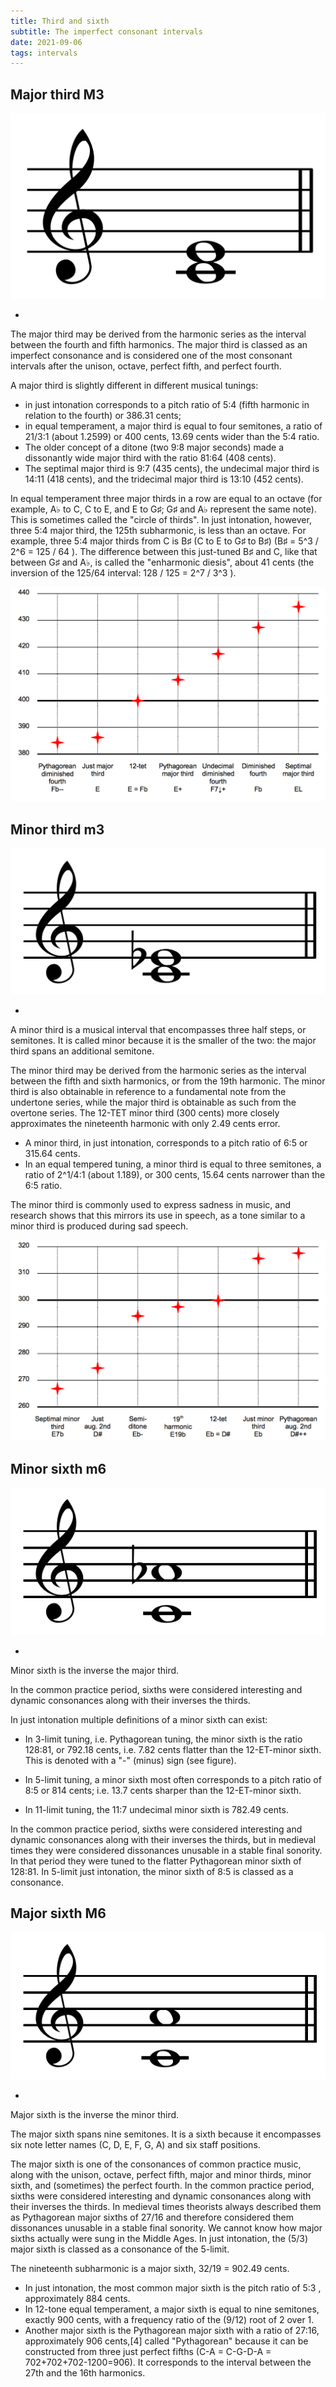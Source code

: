 ```yaml
---
title: Third and sixth
subtitle: The imperfect consonant intervals
date: 2021-09-06
tags: intervals
---
```


## Major third M3

![](./Major_third_on_C.png)

- <chroma-row :chroma="'100010000000'" />

The major third may be derived from the harmonic series as the interval between the fourth and fifth harmonics. The major third is classed as an imperfect consonance and is considered one of the most consonant intervals after the unison, octave, perfect fifth, and perfect fourth. 

A major third is slightly different in different musical tunings: 

- in just intonation corresponds to a pitch ratio of 5:4 (fifth harmonic in relation to the fourth) or 386.31 cents; 
- in equal temperament, a major third is equal to four semitones, a ratio of 21/3:1 (about 1.2599) or 400 cents, 13.69 cents wider than the 5:4 ratio. 
- The older concept of a ditone (two 9:8 major seconds) made a dissonantly wide major third with the ratio 81:64 (408 cents). 
- The septimal major third is 9:7 (435 cents), the undecimal major third is 14:11 (418 cents), and the tridecimal major third is 13:10 (452 cents).

In equal temperament three major thirds in a row are equal to an octave (for example, A♭ to C, C to E, and E to G♯; G♯ and A♭ represent the same note). This is sometimes called the "circle of thirds". In just intonation, however, three 5:4 major third, the 125th subharmonic, is less than an octave. For example, three 5:4 major thirds from C is B♯ (C to E to G♯ to B♯) (B♯ = 5^3 / 2^6 = 125 / 64 ). The difference between this just-tuned B♯ and C, like that between G♯ and A♭, is called the "enharmonic diesis", about 41 cents (the inversion of the 125/64 interval: 128 / 125 = 2^7 / 3^3 ). 

![](./Comparison_of_major_thirds.png)

## Minor third m3

![](./Minor_third_on_C.png)

- <chroma-row :chroma="'100100000000'" />

A minor third is a musical interval that encompasses three half steps, or semitones. It is called minor because it is the smaller of the two: the major third spans an additional semitone. 

The minor third may be derived from the harmonic series as the interval between the fifth and sixth harmonics, or from the 19th harmonic. The minor third is also obtainable in reference to a fundamental note from the undertone series, while the major third is obtainable as such from the overtone series. The 12-TET minor third (300 cents) more closely approximates the nineteenth harmonic with only 2.49 cents error.

- A minor third, in just intonation, corresponds to a pitch ratio of 6:5 or 315.64 cents. 
- In an equal tempered tuning, a minor third is equal to three semitones, a ratio of 2^1/4:1 (about 1.189), or 300 cents, 15.64 cents narrower than the 6:5 ratio.

The minor third is commonly used to express sadness in music, and research shows that this mirrors its use in speech, as a tone similar to a minor third is produced during sad speech.

![](./Comparison_of_minor_thirds.png)

## Minor sixth m6

![](./Minor_sixth_on_C.png)

- <chroma-row :chroma="'100000001000'" />

Minor sixth is the inverse the major third. 

In the common practice period, sixths were considered interesting and dynamic consonances along with their inverses the thirds.

In just intonation multiple definitions of a minor sixth can exist:

- In 3-limit tuning, i.e. Pythagorean tuning, the minor sixth is the ratio 128:81, or 792.18 cents, i.e. 7.82 cents flatter than the 12-ET-minor sixth. This is denoted with a "-" (minus) sign (see figure).

- In 5-limit tuning, a minor sixth most often corresponds to a pitch ratio of 8:5  or 814 cents; i.e. 13.7 cents sharper than the 12-ET-minor sixth.

- In 11-limit tuning, the 11:7 undecimal minor sixth is 782.49 cents.

In the common practice period, sixths were considered interesting and dynamic consonances along with their inverses the thirds, but in medieval times they were considered dissonances unusable in a stable final sonority. In that period they were tuned to the flatter Pythagorean minor sixth of 128:81. In 5-limit just intonation, the minor sixth of 8:5 is classed as a consonance. 

## Major sixth M6

![](./Major_sixth_on_C.png)

- <chroma-row :chroma="'100000000100'" />

Major sixth is the inverse the minor third. 

The major sixth spans nine semitones. It is a sixth because it encompasses six note letter names (C, D, E, F, G, A) and six staff positions.

The major sixth is one of the consonances of common practice music, along with the unison, octave, perfect fifth, major and minor thirds, minor sixth, and (sometimes) the perfect fourth. In the common practice period, sixths were considered interesting and dynamic consonances along with their inverses the thirds. In medieval times theorists always described them as Pythagorean major sixths of 27/16 and therefore considered them dissonances unusable in a stable final sonority. We cannot know how major sixths actually were sung in the Middle Ages. In just intonation, the (5/3) major sixth is classed as a consonance of the 5-limit. 

The nineteenth subharmonic is a major sixth, 32/19 = 902.49 cents. 

- In just intonation, the most common major sixth is the pitch ratio of 5:3 , approximately 884 cents.
- In 12-tone equal temperament, a major sixth is equal to nine semitones, exactly 900 cents, with a frequency ratio of the (9/12) root of 2 over 1.
- Another major sixth is the Pythagorean major sixth with a ratio of 27:16, approximately 906 cents,[4] called "Pythagorean" because it can be constructed from three just perfect fifths (C-A = C-G-D-A = 702+702+702-1200=906). It corresponds to the interval between the 27th and the 16th harmonics.

